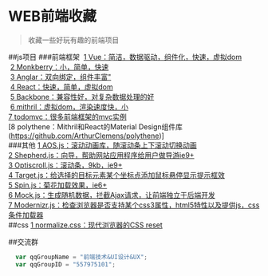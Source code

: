 WEB前端收藏
===
>收藏一些好玩有趣的前端项目

##js项目
###前端框架
  [1 Vue：简洁，数据驱动，组件化，快速，虚拟dom](https://github.com/vuejs/vue "简洁，数据驱动，组件化，快速，虚拟dom")<br/>
  [2 Monkberry：小，简单，快速](http://monkberry.js.org/ "小，简单，快速")<br/>
  [3 Anglar：双向绑定，组件丰富"](https://github.com/angular/angular "双向绑定，组件丰富")<br/>
  [4 React：快速，简单，虚拟dom](https://github.com/facebook/react "快速，简单，虚拟dom")<br/>
  [5 Backbone：兼容性好，对复杂数据处理的好](https://github.com/jashkenas/backbone "兼容性好，对复杂数据处理的好")<br/>
  [6 mithril：虚拟dom，渲染速度快，小](http://mithril.js.org "虚拟dom，渲染速度快，小")<br/>
  [7 todomvc：很多前端框架的mvc实例](https://github.com/tastejs/todomvc)<br/>
  [8 polythene：Mithril和React的Material Design组件库(https://github.com/ArthurClemens/polythene)]<br/>
###其他
  [1 AOS.js：滚动动画库，随滚动条上下滚动切换动画](https://github.com/michalsnik/aos)<br/>
  [2 Shepherd.js：向导，帮助网站应用程序给用户做导游ie9+](https://github.com/HubSpot/shepherd)<br/>
  [3 Optiscroll.js：滚动条，9kb，ie9+](https://github.com/angular/angular "双向绑定，组件丰富")<br/>
  [4 Target.js：给选择的目标元素某个坐标点添加鼠标悬停显示提示框效](https://github.com/luisvinicius167/target.js)<br/>
  [5 Spin.js：菊花加载效果，ie6+](https://github.com/jstorimer/spin)<br/>
  [6 Mock.js：生成随机数据，拦截Ajax请求，让前端独立于后端开发](https://github.com/nuysoft/Mock/tree/refactoring)<br/>
  [7 Modernizr.js：检查浏览器是否支持某个css3属性，html5特性以及提供js，css条件加载器](https://github.com/Modernizr/Modernizr)<br/>
##css
  [1 normalize.css：现代浏览器的CSS reset](https://github.com/necolas/normalize.css)<br/>

##交流群

```javascript
  var qqGroupName = "前端技术&UI设计&UX";
  var qqGroupID = "557975101";
```
